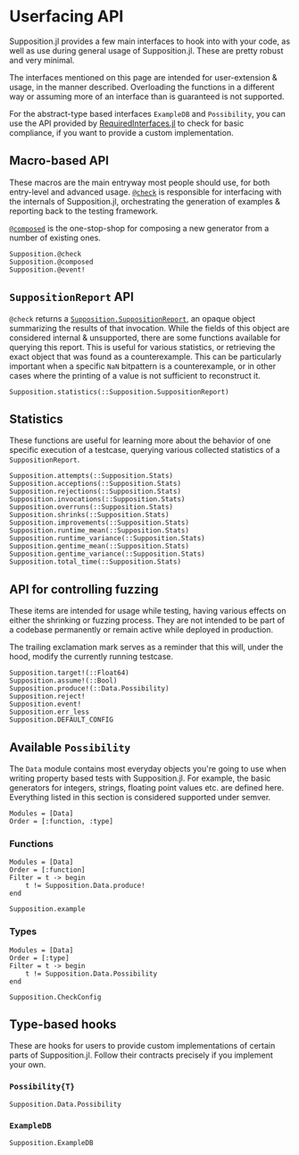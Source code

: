 # Userfacing API

Supposition.jl provides a few main interfaces to hook into with your code,
as well as use during general usage of Supposition.jl. These
are pretty robust and very minimal.

The interfaces mentioned on this page are intended for user-extension & usage, in the manner described.
Overloading the functions in a different way or assuming more of an interface than is guaranteed
is not supported.

For the abstract-type based interfaces `ExampleDB` and `Possibility`, you can use
the API provided by [RequiredInterfaces.jl](https://github.com/Seelengrab/RequiredInterfaces.jl)
to check for basic compliance, if you want to provide a custom implementation.

## Macro-based API

These macros are the main entryway most people should use, for both entry-level and advanced
usage. [`@check`](@ref) is responsible for interfacing with the internals of Supposition.jl,
orchestrating the generation of examples & reporting back to the testing framework.

[`@composed`](@ref) is the one-stop-shop for composing a new generator from a number of existing ones.

```@docs
Supposition.@check
Supposition.@composed
Supposition.@event!
```

## `SuppositionReport` API

`@check` returns a [`Supposition.SuppositionReport`](@ref), an opaque object
summarizing the results of that invocation. While the fields of this object
are considered internal & unsupported, there are some functions available for
querying this report. This is useful for various statistics, or retrieving
the exact object that was found as a counterexample. This can be particularly
important when a specific `NaN` bitpattern is a counterexample, or in other
cases where the printing of a value is not sufficient to reconstruct it.

```@docs
Supposition.statistics(::Supposition.SuppositionReport)
```

## Statistics

These functions are useful for learning more about the behavior of one specific
execution of a testcase, querying various collected statistics of a `SuppositionReport`.

```@docs
Supposition.attempts(::Supposition.Stats)
Supposition.acceptions(::Supposition.Stats)
Supposition.rejections(::Supposition.Stats)
Supposition.invocations(::Supposition.Stats)
Supposition.overruns(::Supposition.Stats)
Supposition.shrinks(::Supposition.Stats)
Supposition.improvements(::Supposition.Stats)
Supposition.runtime_mean(::Supposition.Stats)
Supposition.runtime_variance(::Supposition.Stats)
Supposition.gentime_mean(::Supposition.Stats)
Supposition.gentime_variance(::Supposition.Stats)
Supposition.total_time(::Supposition.Stats)
```

## API for controlling fuzzing

These items are intended for usage while testing, having various effects
on either the shrinking or fuzzing process. They are not intended to be part
of a codebase permanently or remain active while deployed in production.

The trailing exclamation mark serves as a reminder that this will, under
the hood, modify the currently running testcase.

```@docs
Supposition.target!(::Float64)
Supposition.assume!(::Bool)
Supposition.produce!(::Data.Possibility)
Supposition.reject!
Supposition.event!
Supposition.err_less
Supposition.DEFAULT_CONFIG
```

## Available `Possibility`

The `Data` module contains most everyday objects you're going to use when writing property
based tests with Supposition.jl. For example, the basic generators for integers, strings,
floating point values etc. are defined here. Everything listed in this section is considered
supported under semver.

```@index
Modules = [Data]
Order = [:function, :type]
```

### Functions

```@autodocs
Modules = [Data]
Order = [:function]
Filter = t -> begin
    t != Supposition.Data.produce!
end
```

```@docs
Supposition.example
```

### Types

```@autodocs
Modules = [Data]
Order = [:type]
Filter = t -> begin
    t != Supposition.Data.Possibility
end
```

```@docs
Supposition.CheckConfig
```

## Type-based hooks

These are hooks for users to provide custom implementations of certain parts
of Supposition.jl. Follow their contracts precisely if you implement your
own.

### `Possibility{T}`

```@docs
Supposition.Data.Possibility
```

### `ExampleDB`

```@docs
Supposition.ExampleDB
```
